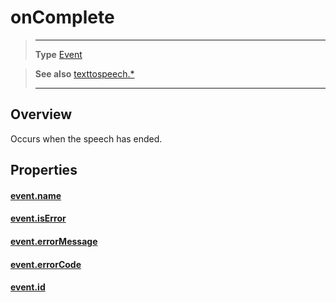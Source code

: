 # onComplete

> --------------------- ------------------------------------------------------------------------------------------
> __Type__              [Event](https://docs.coronalabs.com/api/type/Event.html)

> __See also__          [texttospeech.*](/plugin/texttospeech/)
> --------------------- ------------------------------------------------------------------------------------------

## Overview

Occurs when the speech has ended.

## Properties

#### [event.name](/plugin/texttospeech/event/onComplete/name)

#### [event.isError](/plugin/texttospeech/event/onComplete/isError)

#### [event.errorMessage](/plugin/texttospeech/event/onComplete/errorMessage)

#### [event.errorCode](/plugin/texttospeech/event/onComplete/errorCode)

#### [event.id](/plugin/texttospeech/event/onComplete/id)